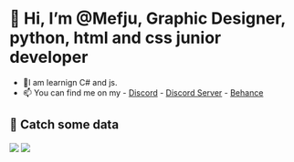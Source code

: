 # 👋 Hi, I’m @Mefju, Graphic Designer, python, html and css junior developer
- 👀I am learnign C# and js.
- 📫 You can find me on my - [Discord](https://discord.com/users/852865919558483968) - [Discord Server](https://dsc.gg/msb) - [Behance](https://be.net/mefjudesign)
## 🔷 Catch some data
<img align="center" src="https://github-readme-stats.vercel.app/api?username=meefjuu&count_private=true&theme=prussian" />
<img align="center" src="https://github-readme-stats.vercel.app/api/top-langs/?username=meefjuu&count_private=true&langs_count=8&theme=prussian" />
